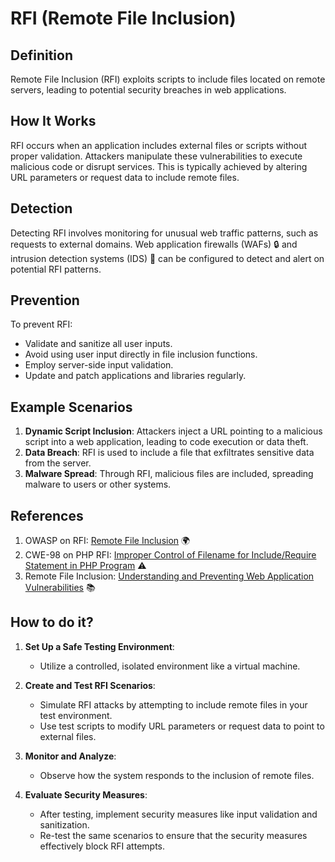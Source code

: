 # RFI (Remote File Inclusion)

## Definition

Remote File Inclusion (RFI) exploits scripts to include files located on remote servers, leading to potential security breaches in web applications.

## How It Works

RFI occurs when an application includes external files or scripts without proper validation. Attackers manipulate these vulnerabilities to execute malicious code or disrupt services. This is typically achieved by altering URL parameters or request data to include remote files.

## Detection

Detecting RFI involves monitoring for unusual web traffic patterns, such as requests to external domains. Web application firewalls (WAFs) 🔒 and intrusion detection systems (IDS) 🚨 can be configured to detect and alert on potential RFI patterns.

## Prevention

To prevent RFI:

- Validate and sanitize all user inputs.
- Avoid using user input directly in file inclusion functions.
- Employ server-side input validation.
- Update and patch applications and libraries regularly.

## Example Scenarios

1. **Dynamic Script Inclusion**: Attackers inject a URL pointing to a malicious script into a web application, leading to code execution or data theft.
2. **Data Breach**: RFI is used to include a file that exfiltrates sensitive data from the server.
3. **Malware Spread**: Through RFI, malicious files are included, spreading malware to users or other systems.

## References

1. OWASP on RFI: [Remote File Inclusion](https://owasp.org/www-chapter-namakkal/) 🌍
2. CWE-98 on PHP RFI: [Improper Control of Filename for Include/Require Statement in PHP Program](https://cwe.mitre.org/data/definitions/98.html) ⚠️
3. Remote File Inclusion: [Understanding and Preventing Web Application Vulnerabilities](https://en.wikipedia.org/wiki/File_inclusion_vulnerability) 📚

## How to do it? 

1. **Set Up a Safe Testing Environment**:
   - Utilize a controlled, isolated environment like a virtual machine.

2. **Create and Test RFI Scenarios**:
   - Simulate RFI attacks by attempting to include remote files in your test environment.
   - Use test scripts to modify URL parameters or request data to point to external files.

3. **Monitor and Analyze**:
   - Observe how the system responds to the inclusion of remote files.

4. **Evaluate Security Measures**:
   - After testing, implement security measures like input validation and sanitization.
   - Re-test the same scenarios to ensure that the security measures effectively block RFI attempts.